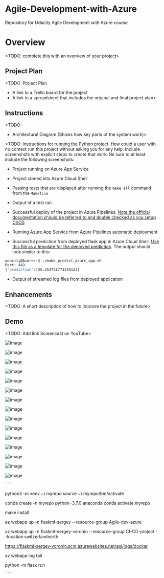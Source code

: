 # Agile-Development-with-Azure
Repository for Udacity Agile Development with Azure course


# Overview

<TODO: complete this with an overview of your project>

## Project Plan
<TODO: Project Plan

* A link to a Trello board for the project
* A link to a spreadsheet that includes the original and final project plan>

## Instructions

<TODO:  
* Architectural Diagram (Shows how key parts of the system work)>

<TODO:  Instructions for running the Python project.  How could a user with no context run this project without asking you for any help.  Include screenshots with explicit steps to create that work. Be sure to at least include the following screenshots:

* Project running on Azure App Service

* Project cloned into Azure Cloud Shell

* Passing tests that are displayed after running the `make all` command from the `Makefile`

* Output of a test run

* Successful deploy of the project in Azure Pipelines.  [Note the official documentation should be referred to and double checked as you setup CI/CD](https://docs.microsoft.com/en-us/azure/devops/pipelines/ecosystems/python-webapp?view=azure-devops).

* Running Azure App Service from Azure Pipelines automatic deployment

* Successful prediction from deployed flask app in Azure Cloud Shell.  [Use this file as a template for the deployed prediction](https://github.com/udacity/nd082-Azure-Cloud-DevOps-Starter-Code/blob/master/C2-AgileDevelopmentwithAzure/project/starter_files/flask-sklearn/make_predict_azure_app.sh).
The output should look similar to this:

```bash
udacity@Azure:~$ ./make_predict_azure_app.sh
Port: 443
{"prediction":[20.35373177134412]}
```

* Output of streamed log files from deployed application

> 

## Enhancements

<TODO: A short description of how to improve the project in the future>

## Demo 

<TODO: Add link Screencast on YouTube>





![image](https://user-images.githubusercontent.com/6615388/194607871-9ae2cae2-bcec-4ad1-9912-a5618975da77.png)

![image](https://user-images.githubusercontent.com/6615388/194612011-3708acef-596d-4f7d-a6bc-918458b1ca9a.png)

![image](https://user-images.githubusercontent.com/6615388/194612799-69829d4a-003d-43b3-a213-6094e4033e81.png)

![image](https://user-images.githubusercontent.com/6615388/194612997-345510c2-7342-4bac-8b40-92bd1c0a5c26.png)

![image](https://user-images.githubusercontent.com/6615388/194618857-a4b45e62-fa76-4239-9ea4-bdc1314e47fb.png)

![image](https://user-images.githubusercontent.com/6615388/194621718-e9137290-0b11-49d6-b2fa-5c5eedb9d51a.png)

![image](https://user-images.githubusercontent.com/6615388/194672606-5489b076-e93f-436c-804f-97bcbce2b41f.png)

![image](https://user-images.githubusercontent.com/6615388/194730681-d784bc67-f5ae-4add-bbc7-e47afbdb9750.png)

![image](https://user-images.githubusercontent.com/6615388/194730741-112e798f-3c2b-4b54-954f-efbbc6cdc6f3.png)

![image](https://user-images.githubusercontent.com/6615388/194758522-3406470d-1cf5-468d-84e5-7bb97f17b6ff.png)

![image](https://user-images.githubusercontent.com/6615388/194758575-272327cc-ee35-4696-916c-38f430f09d78.png)

![image](https://user-images.githubusercontent.com/6615388/194758804-401df7ca-0a5a-4758-bcd1-1d9f3900acde.png)

![image](https://user-images.githubusercontent.com/6615388/194759003-6b65ad8c-f37e-4ec7-b0c6-f81ce6afa97d.png)

![image](https://user-images.githubusercontent.com/6615388/194759433-222aa845-d8e1-40f9-928b-2682f2a35471.png)

![image](https://user-images.githubusercontent.com/6615388/194759531-5a46fcf9-d84f-4c75-8514-9fbf5694d43e.png)


    ```
python3 -m venv ~/.myrepo
source ~/.myrepo/bin/activate

conda create -n myrepo python=3.7.0 anaconda
conda activate myrepo

make install

az webapp up -n flaskml-sergey --resource-group Agile-dev-azure

az webapp up -n flaskml-sergey-voronin --resource-group CI-CD-project --location switzerlandnorth

https://flaskml-sergey-voronin.scm.azurewebsites.net/api/logs/docker

az webapp log tail

python -m flask run

    ```

